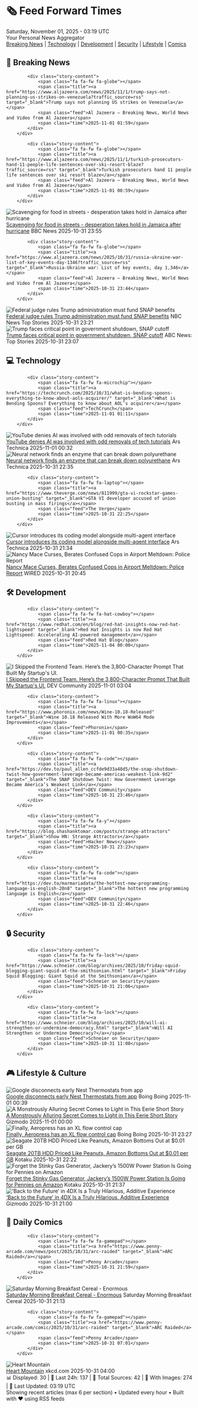 <!-- Processing 54 RSS feeds at 2025-11-01 03:19:47 UTC -->
<!-- Processing: XKCD -->
<!-- Processing: Poorly Drawn Lines -->
<!-- Processing: Cyanide & Happiness -->
<!-- Processing: Dinosaur Comics -->
<!-- Processing: BBC Breaking News -->
<!-- Processing: CBC News -->
<!-- Error processing https://rss.cbc.ca/lineup/topstories.xml: The read operation timed out -->
<!-- Processing: Reuters World News -->
<!-- Processing: Associated Press Breaking -->
<!-- Processing: NBC News Breaking -->
<!-- Processing: Sky News World -->
<!-- Processing: TechCrunch -->
<!-- Processing: WIRED -->
<!-- Processing: Slashdot -->
<!-- Processing: Lobsters Python -->
<!-- Processing: Hacker News -->
<!-- Processing: Dev.to -->
<!-- Processing: Phoronix Linux News -->
<!-- Processing: It's FOSS -->
<!-- Processing: GitHub Blog -->
<!-- Processing: Boing Boing -->
<!-- Processing: Schneier on Security -->
<!-- Generated 2 new posts out of 21 feeds processed -->
<div class="newspaper-header">
    <h1 class="newspaper-title">🗞️ Feed Forward Times</h1>
    <div class="newspaper-date">Saturday, November 01, 2025 - 03:19 UTC</div>
    <div class="newspaper-subtitle">Your Personal News Aggregator</div>
</div>

<div class="newspaper-nav">
    <a href="#breaking">Breaking News</a> |
    <a href="#tech">Technology</a> |
    <a href="#dev">Development</a> |
    <a href="#security">Security</a> |
    <a href="#lifestyle">Lifestyle</a> |
    <a href="#webcomics">Comics</a>
</div>

<div class="news-section breaking-news" id="breaking">
<h2 class="section-header">🚨 Breaking News</h2>
<div class="stories-container">
<div class="story">
            
            <div class="story-content">
                <span class="fa fa-fw fa-globe"></span>
                <span class="title"><a href="https://www.aljazeera.com/news/2025/11/1/trump-says-not-planning-us-strikes-on-venezuela?traffic_source=rss" target="_blank">Trump says not planning US strikes on Venezuela</a></span>
                <span class="feed">Al Jazeera – Breaking News, World News and Video from Al Jazeera</span>
                <span class="time">2025-11-01 01:59</span>
            </div>
        </div>
<div class="story">
            
            <div class="story-content">
                <span class="fa fa-fw fa-globe"></span>
                <span class="title"><a href="https://www.aljazeera.com/news/2025/11/1/turkish-prosecutors-hand-11-people-life-sentences-over-ski-resort-blaze?traffic_source=rss" target="_blank">Turkish prosecutors hand 11 people life sentences over ski resort blaze</a></span>
                <span class="feed">Al Jazeera – Breaking News, World News and Video from Al Jazeera</span>
                <span class="time">2025-11-01 00:59</span>
            </div>
        </div>
<div class="story">
            <img src="https://ichef.bbci.co.uk/ace/standard/240/cpsprodpb/5347/live/ffb40270-b6ad-11f0-80fd-e396b418a68d.jpg" alt="Scavenging for food in streets - desperation takes hold in Jamaica after hurricane" class="story-image" loading="lazy" onerror="this.style.display='none'">
            <div class="story-content">
                <span class="fa fa-fw fa-earth-americas"></span>
                <span class="title"><a href="https://www.bbc.com/news/articles/c0jdd186l0go?at_medium=RSS&at_campaign=rss" target="_blank">Scavenging for food in streets - desperation takes hold in Jamaica after hurricane</a></span>
                <span class="feed">BBC News</span>
                <span class="time">2025-10-31 23:55</span>
            </div>
        </div>
<div class="story">
            
            <div class="story-content">
                <span class="fa fa-fw fa-globe"></span>
                <span class="title"><a href="https://www.aljazeera.com/news/2025/10/31/russia-ukraine-war-list-of-key-events-day-1346?traffic_source=rss" target="_blank">Russia-Ukraine war: List of key events, day 1,346</a></span>
                <span class="feed">Al Jazeera – Breaking News, World News and Video from Al Jazeera</span>
                <span class="time">2025-10-31 23:44</span>
            </div>
        </div>
<div class="story">
            <img src="https://media-cldnry.s-nbcnews.com/image/upload/t_fit_1500w/mpx/2704722219/2025_10/1761952983988_nn_lkr_snap_benefits_251031_1920x1080-0022ku.jpg" alt="Federal judge rules Trump administration must fund SNAP benefits" class="story-image" loading="lazy" onerror="this.style.display='none'">
            <div class="story-content">
                <span class="fa fa-fw fa-broadcast-tower"></span>
                <span class="title"><a href="https://www.nbcnews.com/nightly-news/video/federal-judge-rules-trump-administration-must-fund-snap-benefits-251100229993" target="_blank">Federal judge rules Trump administration must fund SNAP benefits</a></span>
                <span class="feed">NBC News Top Stories</span>
                <span class="time">2025-10-31 23:21</span>
            </div>
        </div>
<div class="story">
            <img src="https://s.abcnews.com/images/US/donald-trump-7-art-gmh-251031_1761926109752_hpMain_4x3t_384.jpg" alt="Trump faces critical point in government shutdown, SNAP cutoff" class="story-image" loading="lazy" onerror="this.style.display='none'">
            <div class="story-content">
                <span class="fa fa-fw fa-tv"></span>
                <span class="title"><a href="https://abcnews.go.com/Politics/trump-faces-critical-point-government-shutdown-snap-cutoff/story?id=127059168" target="_blank">Trump faces critical point in government shutdown, SNAP cutoff</a></span>
                <span class="feed">ABC News: Top Stories</span>
                <span class="time">2025-10-31 23:07</span>
            </div>
        </div>
</div>
</div>
<div class="news-section tech-news" id="tech">
<h2 class="section-header">💻 Technology</h2>
<div class="stories-container">
<div class="story">
            
            <div class="story-content">
                <span class="fa fa-fw fa-microchip"></span>
                <span class="title"><a href="https://techcrunch.com/2025/10/31/what-is-bending-spoons-everything-to-know-about-aols-acquirer/" target="_blank">What is Bending Spoons? Everything to know about AOL’s acquirer</a></span>
                <span class="feed">TechCrunch</span>
                <span class="time">2025-11-01 01:11</span>
            </div>
        </div>
<div class="story">
            <img src="https://cdn.arstechnica.net/wp-content/uploads/2025/10/GettyImages-2216630168-500x500.jpg" alt="YouTube denies AI was involved with odd removals of tech tutorials" class="story-image" loading="lazy" onerror="this.style.display='none'">
            <div class="story-content">
                <span class="fa fa-fw fa-cog"></span>
                <span class="title"><a href="https://arstechnica.com/tech-policy/2025/10/youtube-denies-ai-was-involved-with-odd-removals-of-tech-tutorials/" target="_blank">YouTube denies AI was involved with odd removals of tech tutorials</a></span>
                <span class="feed">Ars Technica</span>
                <span class="time">2025-11-01 00:32</span>
            </div>
        </div>
<div class="story">
            <img src="https://cdn.arstechnica.net/wp-content/uploads/2025/10/GettyImages-1306483-500x500.jpg" alt="Neural network finds an enzyme that can break down polyurethane" class="story-image" loading="lazy" onerror="this.style.display='none'">
            <div class="story-content">
                <span class="fa fa-fw fa-cog"></span>
                <span class="title"><a href="https://arstechnica.com/science/2025/10/polyurethane-is-the-latest-polymer-broken-down-by-designer-enzymes/" target="_blank">Neural network finds an enzyme that can break down polyurethane</a></span>
                <span class="feed">Ars Technica</span>
                <span class="time">2025-10-31 22:35</span>
            </div>
        </div>
<div class="story">
            
            <div class="story-content">
                <span class="fa fa-fw fa-laptop"></span>
                <span class="title"><a href="https://www.theverge.com/news/811999/gta-vi-rockstar-games-union-busting" target="_blank">GTA VI developer accused of union busting in mass firings</a></span>
                <span class="feed">The Verge</span>
                <span class="time">2025-10-31 22:25</span>
            </div>
        </div>
<div class="story">
            <img src="https://cdn.arstechnica.net/wp-content/uploads/2025/10/Screenshot-2025-10-31-at-3.49.43-PM-500x378.png" alt="Cursor introduces its coding model alongside multi-agent interface" class="story-image" loading="lazy" onerror="this.style.display='none'">
            <div class="story-content">
                <span class="fa fa-fw fa-cog"></span>
                <span class="title"><a href="https://arstechnica.com/ai/2025/10/cursor-introduces-its-coding-model-alongside-multi-agent-interface/" target="_blank">Cursor introduces its coding model alongside multi-agent interface</a></span>
                <span class="feed">Ars Technica</span>
                <span class="time">2025-10-31 21:34</span>
            </div>
        </div>
<div class="story">
            <img src="https://media.wired.com/photos/6904dfbef259dcdee4c046a1/master/pass/Nancy-Mace-TSA-Politics-AP24324592046983.jpg" alt="Nancy Mace Curses, Berates Confused Cops in Airport Meltdown: Police Report" class="story-image" loading="lazy" onerror="this.style.display='none'">
            <div class="story-content">
                <span class="fa fa-fw fa-bolt"></span>
                <span class="title"><a href="https://www.wired.com/story/nancy-mace-berates-cops-airport-meltdown/" target="_blank">Nancy Mace Curses, Berates Confused Cops in Airport Meltdown: Police Report</a></span>
                <span class="feed">WIRED</span>
                <span class="time">2025-10-31 20:45</span>
            </div>
        </div>
</div>
</div>
<div class="news-section dev-news" id="dev">
<h2 class="section-header">🛠️ Development</h2>
<div class="stories-container">
<div class="story">
            
            <div class="story-content">
                <span class="fa fa-fw fa-hat-cowboy"></span>
                <span class="title"><a href="https://www.redhat.com/en/blog/red-hat-insights-now-red-hat-lightspeed" target="_blank">Red Hat Insights is now Red Hat Lightspeed: Accelerating AI-powered management</a></span>
                <span class="feed">Red Hat Blog</span>
                <span class="time">2025-11-04 00:00</span>
            </div>
        </div>
<div class="story">
            <img src="https://media2.dev.to/dynamic/image/width=800%2Cheight=%2Cfit=scale-down%2Cgravity=auto%2Cformat=auto/https%3A%2F%2Fdev-to-uploads.s3.amazonaws.com%2Fuploads%2Farticles%2F1z2zqei2c2mmmzlfjsw4.png" alt="I Skipped the Frontend Team. Here’s the 3,800-Character Prompt That Built My Startup&#x27;s UI." class="story-image" loading="lazy" onerror="this.style.display='none'">
            <div class="story-content">
                <span class="fa fa-fw fa-code"></span>
                <span class="title"><a href="https://dev.to/pump_web_c125a746e2ec6f19/i-skipped-the-frontend-team-heres-the-3800-character-prompt-that-built-my-startups-ui-4107" target="_blank">I Skipped the Frontend Team. Here’s the 3,800-Character Prompt That Built My Startup&#x27;s UI.</a></span>
                <span class="feed">DEV Community</span>
                <span class="time">2025-11-01 03:04</span>
            </div>
        </div>
<div class="story">
            
            <div class="story-content">
                <span class="fa fa-fw fa-linux"></span>
                <span class="title"><a href="https://www.phoronix.com/news/Wine-10.18-Released" target="_blank">Wine 10.18 Released With More WoW64 Mode Improvements</a></span>
                <span class="feed">Phoronix</span>
                <span class="time">2025-11-01 00:35</span>
            </div>
        </div>
<div class="story">
            
            <div class="story-content">
                <span class="fa fa-fw fa-code"></span>
                <span class="title"><a href="https://dev.to/paul_allen_ccfde9d33a48d5/the-snap-shutdown-twist-how-government-leverage-became-americas-weakest-link-9d2" target="_blank">The SNAP Shutdown Twist: How Government Leverage Became America’s Weakest Link</a></span>
                <span class="feed">DEV Community</span>
                <span class="time">2025-10-31 23:46</span>
            </div>
        </div>
<div class="story">
            
            <div class="story-content">
                <span class="fa fa-fw fa-y"></span>
                <span class="title"><a href="https://blog.shashanktomar.com/posts/strange-attractors" target="_blank">Show HN: Strange Attractors</a></span>
                <span class="feed">Hacker News</span>
                <span class="time">2025-10-31 23:23</span>
            </div>
        </div>
<div class="story">
            
            <div class="story-content">
                <span class="fa fa-fw fa-code"></span>
                <span class="title"><a href="https://dev.to/marmariadata/the-hottest-new-programming-language-is-english-20n8" target="_blank">The hottest new programming language is English</a></span>
                <span class="feed">DEV Community</span>
                <span class="time">2025-10-31 22:46</span>
            </div>
        </div>
</div>
</div>
<div class="news-section security-news" id="security">
<h2 class="section-header">🔒 Security</h2>
<div class="stories-container">
<div class="story">
            
            <div class="story-content">
                <span class="fa fa-fw fa-lock"></span>
                <span class="title"><a href="https://www.schneier.com/blog/archives/2025/10/friday-squid-blogging-giant-squid-at-the-smithsonian.html" target="_blank">Friday Squid Blogging: Giant Squid at the Smithsonian</a></span>
                <span class="feed">Schneier on Security</span>
                <span class="time">2025-10-31 21:06</span>
            </div>
        </div>
<div class="story">
            
            <div class="story-content">
                <span class="fa fa-fw fa-lock"></span>
                <span class="title"><a href="https://www.schneier.com/blog/archives/2025/10/will-ai-strengthen-or-undermine-democracy.html" target="_blank">Will AI Strengthen or Undermine Democracy?</a></span>
                <span class="feed">Schneier on Security</span>
                <span class="time">2025-10-31 11:08</span>
            </div>
        </div>
</div>
</div>
<div class="news-section lifestyle-news" id="lifestyle">
<h2 class="section-header">🎮 Lifestyle & Culture</h2>
<div class="stories-container">
<div class="story">
            <img src="https://i0.wp.com/boingboing.net/wp-content/uploads/2025/10/shutterstock_2293679881.jpg?fit=1000%2C667&amp;quality=60&amp;ssl=1" alt="Google disconnects early Nest Thermostats from app" class="story-image" loading="lazy" onerror="this.style.display='none'">
            <div class="story-content">
                <span class="fa fa-fw fa-arrow-right"></span>
                <span class="title"><a href="https://boingboing.net/2025/10/31/google-disconnects-early-nest-thermostats-from-app.html" target="_blank">Google disconnects early Nest Thermostats from app</a></span>
                <span class="feed">Boing Boing</span>
                <span class="time">2025-11-01 00:39</span>
            </div>
        </div>
<div class="story">
            <img src="https://gizmodo.com/app/uploads/2025/10/OCT2025_Lightspeed_io9-1280x853.jpg" alt="A Monstrously Alluring Secret Comes to Light in This Eerie Short Story" class="story-image" loading="lazy" onerror="this.style.display='none'">
            <div class="story-content">
                <span class="fa fa-fw fa-computer"></span>
                <span class="title"><a href="https://gizmodo.com/a-woman-hides-a-monstrously-alluring-secret-in-this-eerie-short-story-2000680209" target="_blank">A Monstrously Alluring Secret Comes to Light in This Eerie Short Story</a></span>
                <span class="feed">Gizmodo</span>
                <span class="time">2025-11-01 00:00</span>
            </div>
        </div>
<div class="story">
            <img src="https://i0.wp.com/boingboing.net/wp-content/uploads/2025/10/Image-Aeropress.jpg?fit=1080%2C931&amp;quality=60&amp;ssl=1" alt="Finally, Aeropress has an XL flow control cap" class="story-image" loading="lazy" onerror="this.style.display='none'">
            <div class="story-content">
                <span class="fa fa-fw fa-arrow-right"></span>
                <span class="title"><a href="https://boingboing.net/2025/10/31/finally-aeropress-has-an-xl-flow-control-cap.html" target="_blank">Finally, Aeropress has an XL flow control cap</a></span>
                <span class="feed">Boing Boing</span>
                <span class="time">2025-10-31 23:27</span>
            </div>
        </div>
<div class="story">
            <img src="https://kotaku.com/app/uploads/2025/10/seagate-hdd-20-1280x853.jpg" alt="Seagate 20TB HDD Priced Like Peanuts, Amazon Bottoms Out at $0.01 per GB" class="story-image" loading="lazy" onerror="this.style.display='none'">
            <div class="story-content">
                <span class="fa fa-fw fa-gamepad"></span>
                <span class="title"><a href="https://kotaku.com/seagate-20tb-hdd-priced-like-peanuts-amazon-bottoms-out-at-0-01-per-gb-2000639129" target="_blank">Seagate 20TB HDD Priced Like Peanuts, Amazon Bottoms Out at $0.01 per GB</a></span>
                <span class="feed">Kotaku</span>
                <span class="time">2025-10-31 22:22</span>
            </div>
        </div>
<div class="story">
            <img src="https://kotaku.com/app/uploads/2025/08/jackery-power-station-1280x853.jpg" alt="Forget the Stinky Gas Generator, Jackery’s 1500W Power Station Is Going for Pennies on Amazon" class="story-image" loading="lazy" onerror="this.style.display='none'">
            <div class="story-content">
                <span class="fa fa-fw fa-gamepad"></span>
                <span class="title"><a href="https://kotaku.com/forget-the-stinky-gas-generator-jackerys-1500w-power-station-is-going-for-pennies-on-amazon-2000640169" target="_blank">Forget the Stinky Gas Generator, Jackery’s 1500W Power Station Is Going for Pennies on Amazon</a></span>
                <span class="feed">Kotaku</span>
                <span class="time">2025-10-31 21:37</span>
            </div>
        </div>
<div class="story">
            <img src="https://gizmodo.com/app/uploads/2025/10/Back-to-the-Future-40-1280x853.jpg" alt="‘Back to the Future’ in 4DX Is a Truly Hilarious, Additive Experience" class="story-image" loading="lazy" onerror="this.style.display='none'">
            <div class="story-content">
                <span class="fa fa-fw fa-computer"></span>
                <span class="title"><a href="https://gizmodo.com/back-to-the-future-4dx-anniversary-rerelease-2000680111" target="_blank">‘Back to the Future’ in 4DX Is a Truly Hilarious, Additive Experience</a></span>
                <span class="feed">Gizmodo</span>
                <span class="time">2025-10-31 21:00</span>
            </div>
        </div>
</div>
</div>
<div class="news-section webcomics-section" id="webcomics">
<h2 class="section-header">🎨 Daily Comics</h2>
<div class="stories-container">
<div class="story">
            
            <div class="story-content">
                <span class="fa fa-fw fa-gamepad"></span>
                <span class="title"><a href="https://www.penny-arcade.com/news/post/2025/10/31/arc-raided" target="_blank">ARC Raided</a></span>
                <span class="feed">Penny Arcade</span>
                <span class="time">2025-10-31 21:59</span>
            </div>
        </div>
<div class="story">
            <img src="https://www.smbc-comics.com/comics/1761945227-20251031.png" alt="Saturday Morning Breakfast Cereal - Enormous" class="story-image" loading="lazy" onerror="this.style.display='none'">
            <div class="story-content">
                <span class="fa fa-fw fa-smile"></span>
                <span class="title"><a href="https://www.smbc-comics.com/comic/enormous" target="_blank">Saturday Morning Breakfast Cereal - Enormous</a></span>
                <span class="feed">Saturday Morning Breakfast Cereal</span>
                <span class="time">2025-10-31 21:13</span>
            </div>
        </div>
<div class="story">
            
            <div class="story-content">
                <span class="fa fa-fw fa-gamepad"></span>
                <span class="title"><a href="https://www.penny-arcade.com/comic/2025/10/31/arc-raided" target="_blank">ARC Raided</a></span>
                <span class="feed">Penny Arcade</span>
                <span class="time">2025-10-31 07:01</span>
            </div>
        </div>
<div class="story">
            <img src="https://imgs.xkcd.com/comics/heart_mountain.png" alt="Heart Mountain" class="story-image" loading="lazy" onerror="this.style.display='none'">
            <div class="story-content">
                <span class="fa fa-fw fa-laugh"></span>
                <span class="title"><a href="https://xkcd.com/3162/" target="_blank">Heart Mountain</a></span>
                <span class="feed">xkcd.com</span>
                <span class="time">2025-10-31 04:00</span>
            </div>
        </div>
</div>
</div>

<div class="newspaper-footer">
    <div class="stats">
        📊 Displayed: 30 | 📅 Last 24h: 137 | 📡 Total Sources: 42 | 📸 With Images: 274 |
        🔄 Last Updated: 03:19 UTC
    </div>
    <div class="footer-note">
        Showing recent articles (max 6 per section) • Updated every hour • Built with ❤️ using RSS feeds
    </div>
</div>
